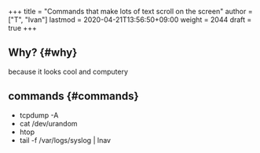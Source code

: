 +++
title = "Commands that make lots of text scroll on the screen"
author = ["T", "Ivan"]
lastmod = 2020-04-21T13:56:50+09:00
weight = 2044
draft = true
+++

## Why? {#why}

because it looks cool and computery


## commands {#commands}

-   tcpdump -A
-   cat /dev/urandom
-   htop
-   tail -f /var/logs/syslog | lnav
